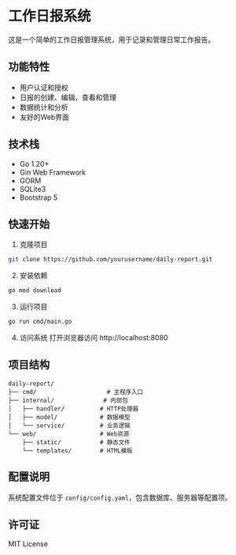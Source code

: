 # 工作日报系统

这是一个简单的工作日报管理系统，用于记录和管理日常工作报告。

## 功能特性

- 用户认证和授权
- 日报的创建、编辑、查看和管理
- 数据统计和分析
- 友好的Web界面

## 技术栈

- Go 1.20+
- Gin Web Framework
- GORM
- SQLite3
- Bootstrap 5

## 快速开始

1. 克隆项目
```bash
git clone https://github.com/yourusername/daily-report.git
```

2. 安装依赖
```bash
go mod download
```

3. 运行项目
```bash
go run cmd/main.go
```

4. 访问系统
打开浏览器访问 http://localhost:8080

## 项目结构

```
daily-report/
├── cmd/                    # 主程序入口
├── internal/              # 内部包
│   ├── handler/          # HTTP处理器
│   ├── model/            # 数据模型
│   └── service/          # 业务逻辑
└── web/                  # Web资源
    ├── static/           # 静态文件
    └── templates/        # HTML模板
```

## 配置说明

系统配置文件位于 `config/config.yaml`，包含数据库、服务器等配置项。

## 许可证

MIT License 